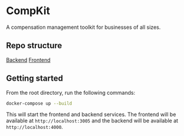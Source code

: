 # CompKit
A compensation management toolkit for businesses of all sizes.

## Repo structure

[Backend](./backend/README.md)
[Frontend](./frontend/README.md)


## Getting started

From the root directory, run the following commands:

```bash
docker-compose up --build
```

This will start the frontend and backend services. The frontend will be available at `http://localhost:3005` and the backend will be available at `http://localhost:4000`.